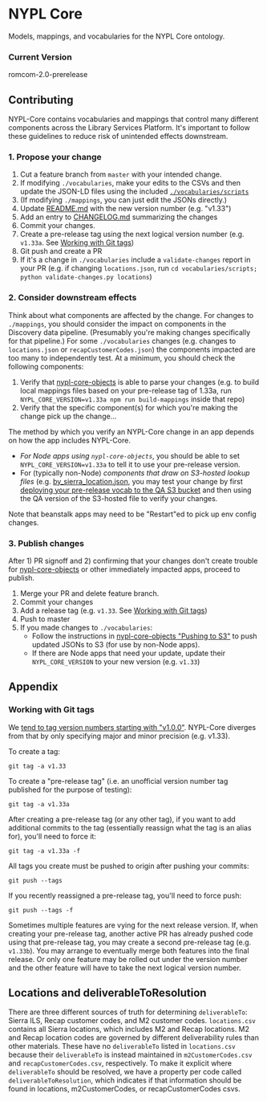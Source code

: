 # NYPL Core

Models, mappings, and vocabularies for the NYPL Core ontology.

### Current Version

romcom-2.0-prerelease

## Contributing

NYPL-Core contains vocabularies and mappings that control many different components across the Library Services Platform. It's important to follow these guidelines to reduce risk of unintended effects downstream.

### 1. Propose your change

1. Cut a feature branch from `master` with your intended change.
2. If modifying `./vocabularies`, make your edits to the CSVs and then update the JSON-LD files using the included [`./vocabularies/scripts`](./vocabularies/scripts)
3. (If modifying `./mappings`, you can just edit the JSONs directly.)
4. Update [README.md](README.md#current-version) with the new version number (e.g. "v1.33")
5. Add an entry to [CHANGELOG.md](CHANGELOG.md) summarizing the changes
6. Commit your changes.
7. Create a pre-release tag using the next logical version number (e.g. `v1.33a`. See [Working with Git tags](#working-with-git-tags))
8. Git push and create a PR
9. If it's a change in `./vocabularies` include a `validate-changes` report in your PR (e.g. if changing `locations.json`, run `cd vocabularies/scripts; python validate-changes.py locations`)

### 2. Consider downstream effects

Think about what components are affected by the change. For changes to `./mappings`, you should consider the impact on components in the Discovery data pipeline. (Presumably you're making changes specifically for that pipeline.) For some `./vocabularies` changes (e.g. changes to `locations.json` or `recapCustomerCodes.json`) the components impacted are too many to independently test. At a minimum, you should check the following components:

1. Verify that [nypl-core-objects](https://github.com/NYPL/nypl-core-objects) is able to parse your changes (e.g. to build local mappings files based on your pre-release tag of 1.33a, run `NYPL_CORE_VERSION=v1.33a npm run build-mappings` inside that repo)
2. Verify that the specific component(s) for which you're making the change pick up the change...

The method by which you verify an NYPL-Core change in an app depends on how the app includes NYPL-Core.
* _For Node apps using `nypl-core-objects`_, you should be able to set `NYPL_CORE_VERSION=v1.33a` to tell it to use your pre-release version.
* For (typically non-Node) _components that draw on S3-hosted lookup files_ (e.g. [by_sierra_location.json](https://s3.amazonaws.com/nypl-core-objects-mapping-production/by_sierra_location.json), you may test your change by first [deploying your pre-release vocab to the QA S3 bucket](https://github.com/NYPL/nypl-core-objects#pushing-to-s3) and then using the QA version of the S3-hosted file to verify your changes.

Note that beanstalk apps may need to be "Restart"ed to pick up env config changes.

### 3. Publish changes

After 1) PR signoff and 2) confirming that your changes don't create trouble for [nypl-core-objects](https://github.com/NYPL/nypl-core-objects) or other immediately impacted apps, proceed to publish.

1. Merge your PR and delete feature branch.
2. Commit your changes
3. Add a release tag (e.g. `v1.33`. See [Working with Git tags](#working-with-git-tags))
4. Push to master
5. If you made changes to `./vocabularies`:
   - Follow the instructions in [nypl-core-objects "Pushing to S3"](https://github.com/NYPL/nypl-core-objects#pushing-to-s3) to push updated JSONs to S3 (for use by non-Node apps).
   - If there are Node apps that need your update, update their `NYPL_CORE_VERSION` to your new version (e.g. `v1.33`)

## Appendix

### Working with Git tags

We [tend to tag version numbers starting with "v1.0.0"](https://github.com/NYPL/engineering-general/blob/master/standards/versioning.md). NYPL-Core diverges from that by only specifying major and minor precision (e.g. v1.33).

To create a tag:

```
git tag -a v1.33
```

To create a "pre-release tag" (i.e. an unofficial version number tag published for the purpose of testing):

```
git tag -a v1.33a
```

After creating a pre-release tag (or any other tag), if you want to add additional commits to the tag (essentially reassign what the tag is an alias for), you'll need to force it:

```
git tag -a v1.33a -f
```

All tags you create must be pushed to origin after pushing your commits:

```
git push --tags
```

If you recently reassigned a pre-release tag, you'll need to force push:

```
git push --tags -f
```

Sometimes multiple features are vying for the next release version. If, when creating your pre-release tag, another active PR has already pushed code using that pre-release tag, you may create a second pre-release tag (e.g. `v1.33b`). You may arrange to eventually merge both features into the final release. Or only one feature may be rolled out under the version number and the other feature will have to take the next logical version number.


## Locations and deliverableToResolution
There are three different sources of truth for determining `deliverableTo`: Sierra ILS, Recap customer codes, 
and M2 customer codes. `locations.csv` contains all Sierra locations, which includes M2 and Recap locations. 
M2 and Recap location codes are governed by different deliverability rules than other materials. These have no 
`deliverableTo` listed in `locations.csv` because their `deliverableTo` is instead maintained in `m2CustomerCodes.csv` 
and `recapCustomerCodes.csv`, respectively. To make it explicit where `deliverableTo` should be resolved, we have 
a property per code called `deliverableToResolution`, which indicates if that information should be found in 
locations, m2CustomerCodes, or recapCustomerCodes csvs. 